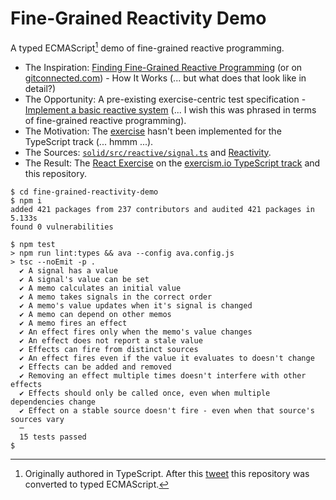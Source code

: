 # Fine-Grained Reactivity Demo

A typed ECMAScript[^1] demo of fine-grained reactive programming.
* The Inspiration: [Finding Fine-Grained Reactive Programming](https://indepth.dev/posts/1269/finding-fine-grained-reactive-programming#how-it-works) (or on [gitconnected.com](https://levelup.gitconnected.com/finding-fine-grained-reactive-programming-89741994ddee?source=friends_link&sk=31c66a70c1dce7dd5f3f4229423ad127#4543)) - How It Works (... but what does that look like in detail?)
* The Opportunity: A pre-existing exercise-centric test specification - [Implement a basic reactive system](https://github.com/exercism/problem-specifications/blob/master/exercises/react/canonical-data.json) (... I wish this was phrased in terms of fine-grained reactive programming).
* The Motivation: The [exercise](https://exercism.io/tracks/javascript/exercises/react) hasn't been implemented for the TypeScript track (... hmmm ...).
* The Sources: [`solid/src/reactive/signal.ts`](https://github.com/ryansolid/solid/blob/master/packages/solid/src/reactive/signal.ts) and [Reactivity](https://github.com/ryansolid/solid/blob/master/documentation/reactivity.md#user-content-computations).
* The Result: The [React Exercise](https://github.com/exercism/typescript/tree/master/exercises/react) on the [exercism.io TypeScript track](https://exercism.io/tracks/typescript/exercises/react) and this repository.

```ShellSession
$ cd fine-grained-reactivity-demo
$ npm i
added 421 packages from 237 contributors and audited 421 packages in 5.133s
found 0 vulnerabilities

$ npm test
> npm run lint:types && ava --config ava.config.js
> tsc --noEmit -p .
  ✔ A signal has a value
  ✔ A signal's value can be set
  ✔ A memo calculates an initial value
  ✔ A memo takes signals in the correct order
  ✔ A memo's value updates when it's signal is changed
  ✔ A memo can depend on other memos
  ✔ A memo fires an effect
  ✔ An effect fires only when the memo's value changes
  ✔ An effect does not report a stale value
  ✔ Effects can fire from distinct sources
  ✔ An effect fires even if the value it evaluates to doesn't change
  ✔ Effects can be added and removed
  ✔ Removing an effect multiple times doesn't interfere with other effects
  ✔ Effects should only be called once, even when multiple dependencies change
  ✔ Effect on a stable source doesn't fire - even when that source's sources vary
  ─
  15 tests passed
$ 
```
[^1]: Originally authored in TypeScript. After this [tweet](https://twitter.com/Rich_Harris/status/1350436286948122625) this repository was converted to typed ECMAScript.
